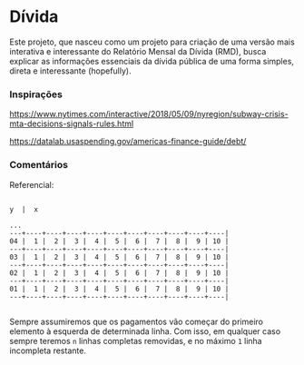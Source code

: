 # Dívida

Este projeto, que nasceu como um projeto para criação de uma versão mais interativa e interessante do Relatório Mensal da Dívida (RMD), busca explicar as informações essenciais da dívida pública de uma forma simples, direta e interessante (hopefully).

### Inspirações

https://www.nytimes.com/interactive/2018/05/09/nyregion/subway-crisis-mta-decisions-signals-rules.html

https://datalab.usaspending.gov/americas-finance-guide/debt/


### Comentários

Referencial: 

```

y  |  x

...
---+----+----+----+----+----+----+----+----+----+----|
04 |  1 |  2 |  3 |  4 |  5 |  6 |  7 |  8 |  9 | 10 |
---+----+----+----+----+----+----+----+----+----+----|
03 |  1 |  2 |  3 |  4 |  5 |  6 |  7 |  8 |  9 | 10 |
---+----+----+----+----+----+----+----+----+----+----|
02 |  1 |  2 |  3 |  4 |  5 |  6 |  7 |  8 |  9 | 10 |
---+----+----+----+----+----+----+----+----+----+----|
01 |  1 |  2 |  3 |  4 |  5 |  6 |  7 |  8 |  9 | 10 |
---+----+----+----+----+----+----+----+----+----+----|


```

Sempre assumiremos que os pagamentos vão começar do primeiro elemento à esquerda de determinada linha. Com isso, em qualquer caso sempre teremos `n` linhas completas removidas, e no máximo `1` linha incompleta restante.
